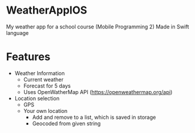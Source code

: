 # WeatherAppIOS
My weather app for a school course (Mobile Programming 2)
Made in Swift language

# Features
- Weather Information
  - Current weather
  - Forecast for 5 days
  - Uses OpenWatherMap API (https://openweathermap.org/api)
- Location selection
  - GPS
  - Your own location
    - Add and remove to a list, which is saved in storage
    - Geocoded from given string
